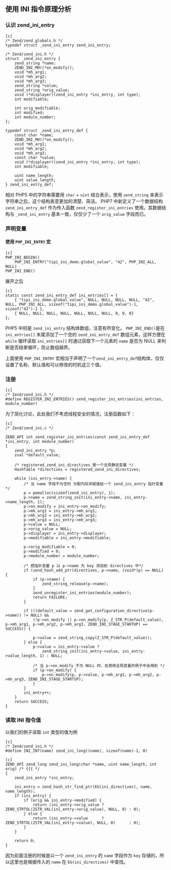 ## 使用 INI 指令原理分析

### 认识 zend_ini_entry

    [c]
    /* Zend/zend_globals.h */
    typedef struct _zend_ini_entry zend_ini_entry;
    
    /* Zend/zend_ini.h */
    struct _zend_ini_entry {
        zend_string *name;
        ZEND_INI_MH((*on_modify));
        void *mh_arg1;
        void *mh_arg2;
        void *mh_arg3;
        zend_string *value;
        zend_string *orig_value;
        void (*displayer)(zend_ini_entry *ini_entry, int type);
        int modifiable;
    
        int orig_modifiable;
        int modified;
        int module_number;
    };
    
    typedef struct _zend_ini_entry_def {
    	const char *name;
    	ZEND_INI_MH((*on_modify));
    	void *mh_arg1;
    	void *mh_arg2;
    	void *mh_arg3;
    	const char *value;
    	void (*displayer)(zend_ini_entry *ini_entry, int type);
    	int modifiable;
    
    	uint name_length;
    	uint value_length;
    } zend_ini_entry_def;

相对 PHP5 中的字符串需要用 `char` + `uint` 结合表示，使用 `zend_string` 来表示字符串之后，这个结构表意更加的清楚、简洁。
PHP7 中新定义了一个数据结构 `zend_ini_entry_def` 作为传入函数 `zend_register_ini_entries` 使用。其数据结构与 `_zend_ini_entry` 基本一致，仅仅少了一个 `orig_value` 字段而已。

### 声明变量

#### 使用 `PHP_INI_ENTRY` 宏

    [c]
    PHP_INI_BEGIN()
        PHP_INI_ENTRY("tipi_ini_demo.global_value", "42", PHP_INI_ALL, NULL)
    PHP_INI_END()

展开之后

    [c]
    static const zend_ini_entry_def ini_entries[] = {
        { "tipi_ini_demo.global_value", NULL, NULL, NULL, NULL, "42", NULL, PHP_INI_ALL, sizeof("tipi_ini_demo.global_value")-1, sizeof("42")-1 },
        { NULL, NULL, NULL, NULL, NULL, NULL, NULL, 0, 0, 0} 
    };

PHP5 中则是 `zend_ini_entry` 结构体数组，注意有所变化。
`PHP_INI_END()`是在 `ini_entries[]` 末尾添加了一个空的 `zend_ini_entry_def` 数组元素，这样方便在 `while` 循环读取 `ini_entries[]` 时通过获取下一个元素的 `name` 是否为 NULL 来判断是否结束循环，防止数组越界。

上面使用 `PHP_INI_ENTRY` 宏相当于声明了一个`zend_ini_entry_def`结构体，仅仅设置了名称、默认值和可以修改的时机这三个值。

### 注册

    [c]
    /* Zend/zend_ini.h */
    #define REGISTER_INI_ENTRIES() zend_register_ini_entries(ini_entries, module_number)

为了简化讨论，此处我们不考虑线程安全的情况，注册函数如下：

    [c]
    /* Zend/zend_ini.c */
    
    ZEND_API int zend_register_ini_entries(const zend_ini_entry_def *ini_entry, int module_number)
    {
        zend_ini_entry *p;
        zval *default_value;
        
        /* registered_zend_ini_directives 是一个全局静态变量 */
        HashTable *directives = registered_zend_ini_directives;
    
        while (ini_entry->name) {
            /* 当 name 字段不为空时 分配内存并赋值给一个 zend_ini_entry 指针变量 */
            p = pemalloc(sizeof(zend_ini_entry), 1);
            p->name = zend_string_init(ini_entry->name, ini_entry->name_length, 1);
            p->on_modify = ini_entry->on_modify;
            p->mh_arg1 = ini_entry->mh_arg1;
            p->mh_arg2 = ini_entry->mh_arg2;
            p->mh_arg3 = ini_entry->mh_arg3;
            p->value = NULL;
            p->orig_value = NULL;
            p->displayer = ini_entry->displayer;
            p->modifiable = ini_entry->modifiable;
    
            p->orig_modifiable = 0;
            p->modified = 0;
            p->module_number = module_number;
    
            /* 把指针变量 p 以 p->name 为 key 添加到 directives 中*/
            if (zend_hash_add_ptr(directives, p->name, (void*)p) == NULL) {
                if (p->name) {
                    zend_string_release(p->name);
                }
                zend_unregister_ini_entries(module_number);
                return FAILURE;
            }
            
            if (((default_value = zend_get_configuration_directive(p->name)) != NULL) &&
                (!p->on_modify || p->on_modify(p, Z_STR_P(default_value), p->mh_arg1, p->mh_arg2, p->mh_arg3, ZEND_INI_STAGE_STARTUP) == SUCCESS)) {
    
                p->value = zend_string_copy(Z_STR_P(default_value));
            } else {
                p->value = ini_entry->value ?
                    zend_string_init(ini_entry->value, ini_entry->value_length, 1) : NULL;
    
                /* 当 p->on_modify 不为 NULL 时，在使用全局变量的例子中会用到 */
                if (p->on_modify) {
                    p->on_modify(p, p->value, p->mh_arg1, p->mh_arg2, p->mh_arg3, ZEND_INI_STAGE_STARTUP);
                }
            }
            ini_entry++;
        }
        return SUCCESS;
    }
    
### 读取 INI 指令值

以我们的例子读取 `int` 类型的值为例

    [c]
    /* Zend/zend_ini.h */
    #define INI_INT(name) zend_ini_long((name), sizeof(name)-1, 0)

    [c]
    ZEND_API zend_long zend_ini_long(char *name, uint name_length, int orig) /* {{{ */
    {
        zend_ini_entry *ini_entry;
    
        ini_entry = zend_hash_str_find_ptr(EG(ini_directives), name, name_length);
        if (ini_entry) {
            if (orig && ini_entry->modified) {
                return (ini_entry->orig_value ? ZEND_STRTOL(ZSTR_VAL(ini_entry->orig_value), NULL, 0) : 0);
            } else {
                return (ini_entry->value      ? ZEND_STRTOL(ZSTR_VAL(ini_entry->value), NULL, 0)      : 0);
            }
        }
    
        return 0;
    }

因为前面注册的时候是以一个 `zend_ini_entry` 的 `name` 字段作为 `key` 存储的，所以这里也是根据传入的 `name` 在
`EG(ini_directives)` 中查找。